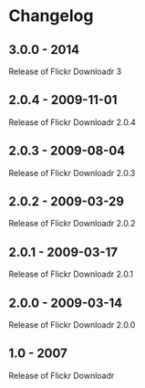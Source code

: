 ﻿Changelog
============

## 3.0.0 - 2014
Release of Flickr Downloadr 3

## 2.0.4 - 2009-11-01
Release of Flickr Downloadr 2.0.4

## 2.0.3 - 2009-08-04
Release of Flickr Downloadr 2.0.3

## 2.0.2 - 2009-03-29
Release of Flickr Downloadr 2.0.2

## 2.0.1 - 2009-03-17
Release of Flickr Downloadr 2.0.1


## 2.0.0 - 2009-03-14
Release of Flickr Downloadr 2.0.0

## 1.0 - 2007
Release of Flickr Downloadr
